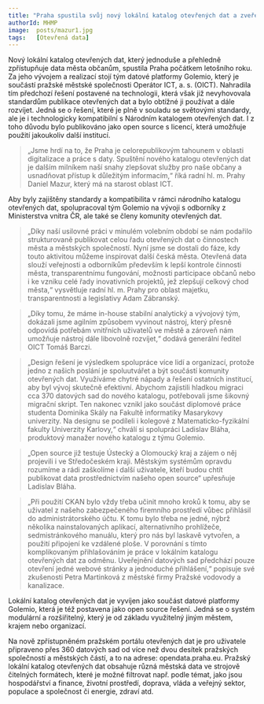 ```yaml
---
title: "Praha spustila svůj nový lokální katalog otevřených dat a zveřejnila také zdrojové kódy"
authorId: MHMP
image:  posts/mazur1.jpg
tags:   [Otevřená data]
---
```


Nový lokální katalog otevřených dat, který jednoduše a přehledně zpřístupňuje data města občanům, spustila Praha počátkem letošního roku. Za jeho vývojem a realizací stojí tým datové platformy Golemio, který je součástí pražské městské společnosti Operátor ICT, a. s. (OICT). Nahradila tím předchozí řešení postavené na technologii, která však již nevyhovovala standardům publikace otevřených dat a bylo obtížné ji používat a dále rozvíjet. Jedná se o řešení, které je plně v souladu se světovými standardy, ale je i technologicky kompatibilní s Národním katalogem otevřených dat. I z toho důvodu bylo publikováno jako open source s licencí, která umožňuje použití jakoukoliv další institucí.

> „Jsme hrdí na to, že Praha je celorepublikovým tahounem v oblasti digitalizace a práce s daty. Spuštění nového katalogu otevřených dat je dalším milníkem naší snahy zlepšovat služby pro naše občany a usnadňovat přístup k důležitým informacím,“ říká radní hl. m. Prahy Daniel Mazur, který má na starost oblast ICT.

Aby byly zajištěny standardy a kompatibilita v rámci národního katalogu otevřených dat, spolupracoval tým Golemio na vývoji s odborníky z Ministerstva vnitra ČR, ale také se členy komunity otevřených dat.

> „Díky naší usilovné práci v minulém volebním období se nám podařilo strukturovaně publikovat celou řadu otevřených dat o činnostech města a městských společností. Nyní jsme se dostali do fáze, kdy touto aktivitou můžeme inspirovat další česká města. Otevřená data slouží veřejnosti a odborníkům především k lepší kontrole činnosti města, transparentnímu fungování, možnosti participace občanů nebo i ke vzniku celé řady inovativních projektů, jež zlepšují celkový chod města,“ vysvětluje radní hl. m. Prahy pro oblast majetku, transparentnosti a legislativy Adam Zábranský.

> „Díky tomu, že máme in-house stabilní analytický a vývojový tým, dokázali jsme agilním způsobem vyvinout nástroj, který přesně odpovídá potřebám vnitřních uživatelů ve městě a zároveň nám umožňuje nástroj dále libovolně rozvíjet,“ dodává generální ředitel OICT Tomáš Barczi.

> „Design řešení je výsledkem spolupráce více lidí a organizací, protože jedno z našich poslání je spoluutvářet a být součástí komunity otevřených dat. Využíváme chytré nápady a řešení ostatních institucí, aby byl vývoj skutečně efektivní. Abychom zajistili hladkou migraci cca 370 datových sad do nového katalogu, potřebovali jsme šikovný migrační skript. Ten nakonec vznikl jako součást diplomové práce studenta Dominika Skály na Fakultě informatiky Masarykovy univerzity. Na designu se podíleli i kolegové z Matematicko-fyzikální fakulty Univerzity Karlovy,“ chválí si spolupráci Ladislav Bláha, produktový manažer nového katalogu z týmu Golemio.

> „Open source již testuje Ústecký a Olomoucký kraj a zájem o něj projevili i ve Středočeském kraji. Městským systémům opravdu rozumíme a rádi zaškolíme i další uživatele, kteří budou chtít publikovat data prostřednictvím našeho open source“ upřesňuje Ladislav Bláha.

> „Při použití CKAN bylo vždy třeba učinit mnoho kroků k tomu, aby se uživatel z našeho zabezpečeného firemního prostředí vůbec přihlásil do administrátorského účtu. K tomu bylo třeba ne jedné, nýbrž několika nainstalovaných aplikací, alternativního prohlížeče, sedmistránkového manuálu, který pro nás byl laskavě vytvořen, a použití připojení ke vzdálené ploše. V porovnání s tímto komplikovaným přihlašováním je práce v lokálním katalogu otevřených dat za odměnu. Uveřejnění datových sad předchází pouze otevření jedné webové stránky a jednoduché přihlášení,“ popisuje své zkušenosti Petra Martinková z městské firmy Pražské vodovody a kanalizace. 

Lokální katalog otevřených dat je vyvíjen jako součást datové platformy Golemio, která je též postavena jako open source řešení. Jedná se o systém modulární a rozšiřitelný, který je od základu využitelný jiným městem, krajem nebo organizací.

Na nově zpřístupněném pražském portálu otevřených dat je pro uživatele připraveno přes 360 datových sad od více než dvou desítek pražských společností a městských částí, a to na adrese: opendata.praha.eu. Pražský lokální katalog otevřených dat obsahuje různá městská data ve strojově čitelných formátech, které je možné filtrovat např. podle témat, jako jsou hospodářství a finance, životní prostředí, doprava, vláda a veřejný sektor, populace a společnost či energie, zdraví atd.
